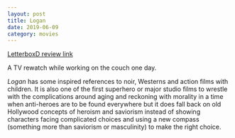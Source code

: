 ```yaml
---
layout: post
title: Logan
date: 2019-06-09
category: movies
---
```

 
[LetterboxD review link](https://letterboxd.com/samarthbhaskar/film/logan-2017/1/)

A TV rewatch while working on the couch one day. 

<em>Logan</em> has some inspired references to noir, Westerns and action films with children. It is also one of the first superhero or major studio films to wrestle with the complications around aging and reckoning with morality in a time when anti-heroes are to be found everywhere but it does fall back on old Hollywood concepts of heroism and saviorism instead of showing characters facing complicated choices and using a new compass (something more than saviorism or masculinity) to make the right choice.